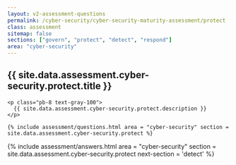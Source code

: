 ```yaml
---
layout: v2-assessment-questions
permalink: /cyber-security/cyber-security-maturity-assessment/protect
class: assessment
sitemap: false
sections: ["govern", "protect", "detect", "respond"]
area: "cyber-security"
---
```


<div class="bg-black">
  <div class="pt-10 px-6 md:px-10 border-b-[1px] border-b-red-100">
    <h2 class="text-3xl font-semibold pb-2">
      {{ site.data.assessment.cyber-security.protect.title }}
    </h2>

    <p class="pb-8 text-gray-100">
      {{ site.data.assessment.cyber-security.protect.description }}
    </p>

    {% include assessment/questions.html area = "cyber-security" section = site.data.assessment.cyber-security.protect %}
  </div>
</div>

<div class="px-6 md:px-10 pb-5">
  {% include assessment/answers.html area = "cyber-security" section = site.data.assessment.cyber-security.protect next-section = 'detect' %}
</div>